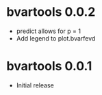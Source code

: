 # bvartools 0.0.2

* predict allows for p = 1
* Add legend to plot.bvarfevd

# bvartools 0.0.1

* Initial release
